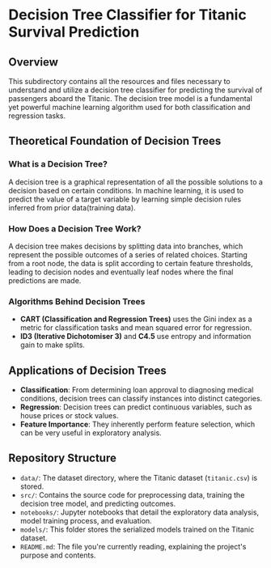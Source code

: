 # Decision Tree Classifier for Titanic Survival Prediction

## Overview

This subdirectory contains all the resources and files necessary to understand and utilize a decision tree classifier for predicting the survival of passengers aboard the Titanic. The decision tree model is a fundamental yet powerful machine learning algorithm used for both classification and regression tasks.

## Theoretical Foundation of Decision Trees

### What is a Decision Tree?

A decision tree is a graphical representation of all the possible solutions to a decision based on certain conditions. In machine learning, it is used to predict the value of a target variable by learning simple decision rules inferred from prior data(training data).

### How Does a Decision Tree Work?

A decision tree makes decisions by splitting data into branches, which represent the possible outcomes of a series of related choices. Starting from a root node, the data is split according to certain feature thresholds, leading to decision nodes and eventually leaf nodes where the final predictions are made.

### Algorithms Behind Decision Trees

- **CART (Classification and Regression Trees)** uses the Gini index as a metric for classification tasks and mean squared error for regression.
- **ID3 (Iterative Dichotomiser 3)** and **C4.5** use entropy and information gain to make splits.

## Applications of Decision Trees

- **Classification**: From determining loan approval to diagnosing medical conditions, decision trees can classify instances into distinct categories.
- **Regression**: Decision trees can predict continuous variables, such as house prices or stock values.
- **Feature Importance**: They inherently perform feature selection, which can be very useful in exploratory analysis.

## Repository Structure

- `data/`: The dataset directory, where the Titanic dataset (`titanic.csv`) is stored.
- `src/`: Contains the source code for preprocessing data, training the decision tree model, and predicting outcomes.
- `notebooks/`: Jupyter notebooks that detail the exploratory data analysis, model training process, and evaluation.
- `models/`: This folder stores the serialized models trained on the Titanic dataset.
- `README.md`: The file you're currently reading, explaining the project's purpose and contents.
